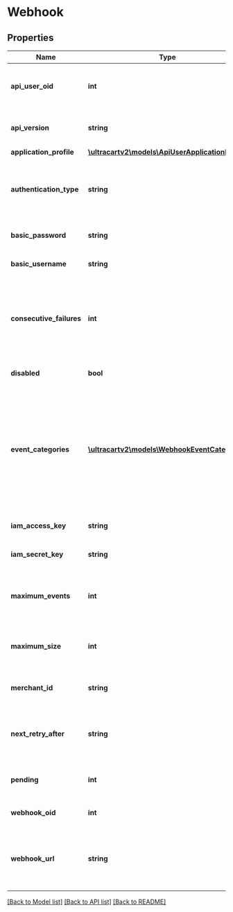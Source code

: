 # Webhook

## Properties
Name | Type | Description | Notes
------------ | ------------- | ------------- | -------------
**api_user_oid** | **int** | Populated if webhook associated with an API user | [optional] 
**api_version** | **string** | Version of the API objects that are sent in notifications | [optional] 
**application_profile** | [**\ultracartv2\models\ApiUserApplicationProfile**](ApiUserApplicationProfile.md) |  | [optional] 
**authentication_type** | **string** | The type of authentication this webhook will use when communicating with your server | [optional] 
**basic_password** | **string** | Basic authentication password | [optional] 
**basic_username** | **string** | Basic authentication user name | [optional] 
**consecutive_failures** | **int** | The number of consecutive failures that have occurred trying to deliver notifications to the target server | [optional] 
**disabled** | **bool** | True if the webhook has been disabled | [optional] 
**event_categories** | [**\ultracartv2\models\WebhookEventCategory[]**](WebhookEventCategory.md) | The categories of events.  Individual events and subscriptions are handled in the child objects.  _placeholders parameter effects the population of this on a retrieval. | [optional] 
**iam_access_key** | **string** | IAM Access Key for AWS SQS Delivery | [optional] 
**iam_secret_key** | **string** | IAM Secret Key for AWS SQS Delivery | [optional] 
**maximum_events** | **int** | The maximum number of events in the payload that UltraCart will deliver | [optional] 
**maximum_size** | **int** | The maximum size of the payload that UltraCart will deliver | [optional] 
**merchant_id** | **string** | The UltraCart merchant ID that owns this webhook | [optional] 
**next_retry_after** | **string** | The next time UltraCart will attempt delivery if failures have been occurring | [optional] 
**pending** | **int** | The number of pending events for this webhook | [optional] 
**webhook_oid** | **int** | The object identifier for this webhook | [optional] 
**webhook_url** | **string** | The URL to deliver events to.  Must be HTTPS for customer related information. | [optional] 

[[Back to Model list]](../README.md#documentation-for-models) [[Back to API list]](../README.md#documentation-for-api-endpoints) [[Back to README]](../README.md)


